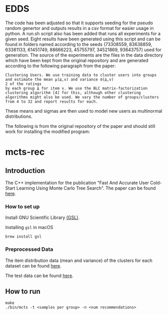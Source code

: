 # EDDS

The code has been adjusted so that it supports seeding for the pseudo random genertor and outputs results in a csv format for easier usage in python. 
A run.sh script also has been added that runs all experiments for a given seed. 
Eight results have been generated using this script and can be found in folders named according to the seeds (73308559, 83638859, 63381133, 61451749, 88666223, 45755797, 34521869, 93643757) used for generation. The source of the experiments are the files in the data directory which have been kept from the original repository and are generated according to the following paragraph from the paper:

```
Clustering Users. We use training data to cluster users into groups
and estimate the mean µ(д,v) and variance σ(д,v)
2 of the ratings
by each group д for item v. We use the BLC matrix-factorization
clustering algorithm [4] for this, although other clustering algorithms might also be used. We vary the number of groups/clusters
from 4 to 32 and report results for each.
```

These means and sigmas are then used to model new users as multinormal distributions.



The following is from the original repository of the paper and should still work for installing the modified program:

# mcts-rec

## Introduction

The C++ implementation for the publication "Fast And Accurate User Cold-Start Learning Using Monte Carlo Tree Search". The paper can be found [here](https://dl.acm.org/doi/10.1145/3523227.3546786).


### How to set up

Install GNU Scientific Library [(GSL)](https://www.gnu.org/software/gsl/).

Installing `gsl` in macOS
```
brew install gsl
```


### Preprocessed Data

The item distribution data (mean and variance) of the clusters for each dataset can be found [here](https://www.dropbox.com/sh/l0d6rynq7lte40i/AAB9OiUyMcuT_N8-BbMPakooa?dl=0).

The test data can be found [here](https://www.dropbox.com/sh/iplhtgczu5tdmpo/AABMcIeLE-kM_Sk1MdoJMGD3a?dl=0).


## How to run

```
make
./bin/mcts -t <samples per group> -n <num recommendations>
```
